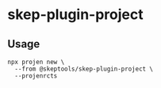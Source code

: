 # skep-plugin-project

## Usage
```
npx projen new \
  --from @skeptools/skep-plugin-project \
  --projenrcts
```
